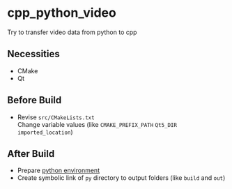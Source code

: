 # cpp_python_video

Try to transfer video data from python to cpp

## Necessities

- CMake
- Qt

## Before Build

- Revise `src/CMakeLists.txt`    
  Change variable values (like `CMAKE_PREFIX_PATH` `Qt5_DIR` `imported_location`)

## After Build

- Prepare [python environment](py/README.md)
- Create symbolic link of `py` directory to output folders (like `build` and `out`)

